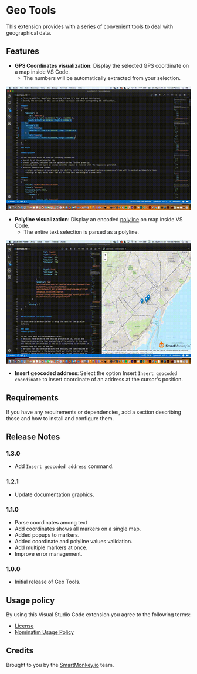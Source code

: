 # Geo Tools

This extension provides with a series of convenient tools to deal with geographical data.

## Features

* **GPS Coordinates visualization**: Display the selected GPS coordinate on a map inside VS Code.
    * The numbers will be automatically extracted from your selection.

![coordinate demo screenshot](images/docs/coordinate_example.gif)

* **Polyline visualization**:  Display an encoded [polyline](https://developers.google.com/maps/documentation/utilities/polylinealgorithm) on map inside VS Code.
    * The entire text selection is parsed as a polyline.

![polyline demo screenshot](images/docs/polyline_example.gif)

* **Insert geocoded address**: Select the option Insert `Insert geocoded coordinate` to insert coordinate of an address at the cursor's position.

## Requirements

If you have any requirements or dependencies, add a section describing those and how to install and configure them.

## Release Notes

### 1.3.0
- Add `Insert geocoded address` command.

### 1.2.1
- Update documentation graphics.

### 1.1.0
- Parse coordinates among text
- Add coordinates shows all markers on a single map.
- Added popups to markers.
- Added coordinate and polyline values validation.
- Add multiple markers at once.
- Improve error management.

### 1.0.0
- Initial release of Geo Tools.

## Usage policy
By using this Visual Studio Code extension you agree to the following terms:
- [License](LICENSE)
- [Nominatim Usage Policy](https://operations.osmfoundation.org/policies/nominatim/)

## Credits
Brought to you by the [SmartMonkey.io](https://smartmonkey.io) team.
